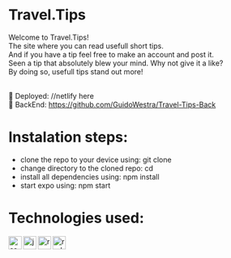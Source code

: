 # Travel.Tips
Welcome to Travel.Tips! <br />
The site where you can read usefull short tips. <br />
And if you have a tip feel free to make an account and post it. <br />
Seen a tip that absolutely blew your mind. Why not give it a like? <br />
By doing so, usefull tips stand out more! <br />
<br />

:wrench: Deployed: //netlify here <br />
:paperclip: BackEnd: https://github.com/GuidoWestra/Travel-Tips-Back <br />

# Instalation steps: <br />
- clone the repo to your device using:  git clone <link> <your project name>  <br />
- change directory to the cloned repo:  cd <your project name> <br />
- install all dependencies using:       npm install<br />
- start expo using:                     npm start<br />

# Technologies used:
<img align="left" alt="css logo" width="26px" src="https://cdn.iconscout.com/icon/free/png-512/css-118-569410.png"/>
<img align="left" alt="js logo" width="26px" src="https://www.freepnglogos.com/uploads/javascript-png/javascript-vector-logo-yellow-png-transparent-javascript-vector-12.png"/>
<img align="left" alt="react logo" width="26px" src="https://cdn.iconscout.com/icon/free/png-512/react-1-282599.png"/>
<img align="left" alt="redux logo" width="26px" src="https://cdn.iconscout.com/icon/free/png-512/redux-283024.png"/>

